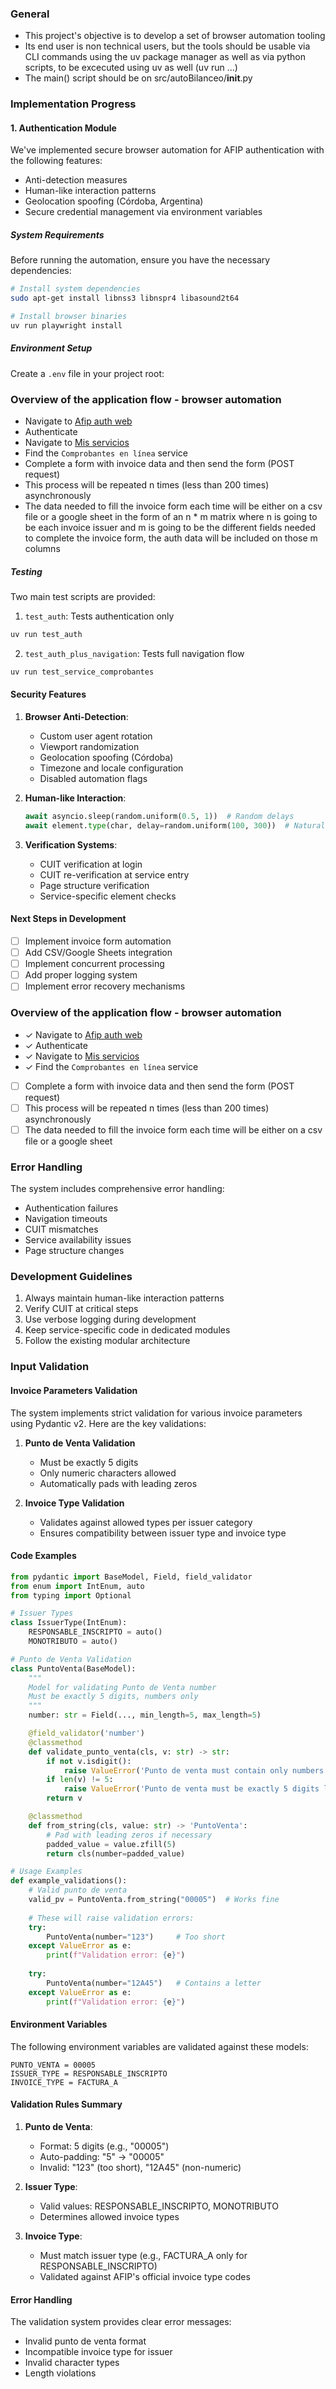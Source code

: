 ### General
- This project's objective is to develop a set of browser automation tooling
- Its end user is non technical users, but the tools should be usable via CLI commands using the uv package manager as well as via python scripts, to be excecuted using uv as well (uv run ...)
- The main() script should be on src/autoBilanceo/__init__.py

### Implementation Progress

#### 1. Authentication Module
We've implemented secure browser automation for AFIP authentication with the following features:
- Anti-detection measures
- Human-like interaction patterns
- Geolocation spoofing (Córdoba, Argentina)
- Secure credential management via environment variables

##### System Requirements
Before running the automation, ensure you have the necessary dependencies:
```bash
# Install system dependencies
sudo apt-get install libnss3 libnspr4 libasound2t64

# Install browser binaries
uv run playwright install
```

##### Environment Setup
Create a `.env` file in your project root:

### Overview of the application flow - browser automation
- Navigate to [Afip auth web](https://auth.afip.gob.ar/contribuyente_/login.xhtml)
- Authenticate
- Navigate to [Mis servicios](https://portalcf.cloud.afip.gob.ar/portal/app/mis-servicios)
- Find the `Comprobantes en línea` service
- Complete a form with invoice data and then send the form (POST request)
- This process will be repeated n times (less than 200 times) asynchronously
- The data needed to fill the invoice form each time will be either on a csv file or a google sheet in the form of an n * m matrix where n is going to be each invoice issuer and m is going to be the different fields needed to complete the invoice form, the auth data will be included on those m columns

##### Testing
Two main test scripts are provided:
1. `test_auth`: Tests authentication only
```bash
uv run test_auth
```

2. `test_auth_plus_navigation`: Tests full navigation flow
```bash
uv run test_service_comprobantes
```

#### Security Features

1. **Browser Anti-Detection**:
   - Custom user agent rotation
   - Viewport randomization
   - Geolocation spoofing (Córdoba)
   - Timezone and locale configuration
   - Disabled automation flags

2. **Human-like Interaction**:
   ```python
   await asyncio.sleep(random.uniform(0.5, 1))  # Random delays
   await element.type(char, delay=random.uniform(100, 300))  # Natural typing
   ```

3. **Verification Systems**:
   - CUIT verification at login
   - CUIT re-verification at service entry
   - Page structure verification
   - Service-specific element checks

#### Next Steps in Development
- [ ] Implement invoice form automation
- [ ] Add CSV/Google Sheets integration
- [ ] Implement concurrent processing
- [ ] Add proper logging system
- [ ] Implement error recovery mechanisms

### Overview of the application flow - browser automation
- ✓ Navigate to [Afip auth web](https://auth.afip.gob.ar/contribuyente_/login.xhtml)
- ✓ Authenticate
- ✓ Navigate to [Mis servicios](https://portalcf.cloud.afip.gob.ar/portal/app/mis-servicios)
- ✓ Find the `Comprobantes en línea` service
- [ ] Complete a form with invoice data and then send the form (POST request)
- [ ] This process will be repeated n times (less than 200 times) asynchronously
- [ ] The data needed to fill the invoice form each time will be either on a csv file or a google sheet

### Error Handling
The system includes comprehensive error handling:
- Authentication failures
- Navigation timeouts
- CUIT mismatches
- Service availability issues
- Page structure changes

### Development Guidelines
1. Always maintain human-like interaction patterns
2. Verify CUIT at critical steps
3. Use verbose logging during development
4. Keep service-specific code in dedicated modules
5. Follow the existing modular architecture

### Input Validation

#### Invoice Parameters Validation
The system implements strict validation for various invoice parameters using Pydantic v2. Here are the key validations:

1. **Punto de Venta Validation**
   - Must be exactly 5 digits
   - Only numeric characters allowed
   - Automatically pads with leading zeros

2. **Invoice Type Validation**
   - Validates against allowed types per issuer category
   - Ensures compatibility between issuer type and invoice type

#### Code Examples

```python
from pydantic import BaseModel, Field, field_validator
from enum import IntEnum, auto
from typing import Optional

# Issuer Types
class IssuerType(IntEnum):
    RESPONSABLE_INSCRIPTO = auto()
    MONOTRIBUTO = auto()

# Punto de Venta Validation
class PuntoVenta(BaseModel):
    """
    Model for validating Punto de Venta number
    Must be exactly 5 digits, numbers only
    """
    number: str = Field(..., min_length=5, max_length=5)

    @field_validator('number')
    @classmethod
    def validate_punto_venta(cls, v: str) -> str:
        if not v.isdigit():
            raise ValueError('Punto de venta must contain only numbers')
        if len(v) != 5:
            raise ValueError('Punto de venta must be exactly 5 digits long')
        return v

    @classmethod
    def from_string(cls, value: str) -> 'PuntoVenta':
        # Pad with leading zeros if necessary
        padded_value = value.zfill(5)
        return cls(number=padded_value)

# Usage Examples
def example_validations():
    # Valid punto de venta
    valid_pv = PuntoVenta.from_string("00005")  # Works fine
    
    # These will raise validation errors:
    try:
        PuntoVenta(number="123")     # Too short
    except ValueError as e:
        print(f"Validation error: {e}")
    
    try:
        PuntoVenta(number="12A45")   # Contains a letter
    except ValueError as e:
        print(f"Validation error: {e}")
```

#### Environment Variables
The following environment variables are validated against these models:
```env
PUNTO_VENTA = 00005
ISSUER_TYPE = RESPONSABLE_INSCRIPTO
INVOICE_TYPE = FACTURA_A
```

#### Validation Rules Summary
1. **Punto de Venta**:
   - Format: 5 digits (e.g., "00005")
   - Auto-padding: "5" → "00005"
   - Invalid: "123" (too short), "12A45" (non-numeric)

2. **Issuer Type**:
   - Valid values: RESPONSABLE_INSCRIPTO, MONOTRIBUTO
   - Determines allowed invoice types

3. **Invoice Type**:
   - Must match issuer type (e.g., FACTURA_A only for RESPONSABLE_INSCRIPTO)
   - Validated against AFIP's official invoice type codes

#### Error Handling
The validation system provides clear error messages:
- Invalid punto de venta format
- Incompatible invoice type for issuer
- Invalid character types
- Length violations


